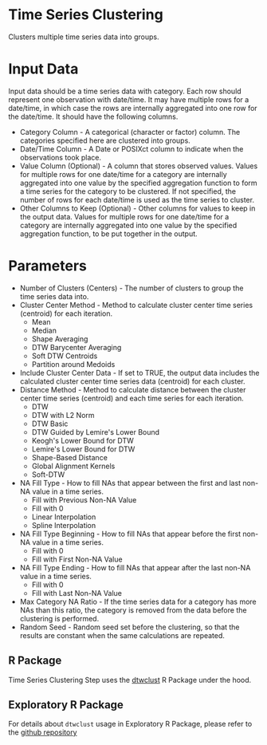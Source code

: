 # Time Series Clustering

Clusters multiple time series data into groups.

# Input Data

Input data should be a time series data with category. Each row should represent one observation with date/time. It may have multiple rows for a date/time, in which case the rows are internally aggregated into one row for the date/time. It should have the following columns.

  * Category Column - A categorical (character or factor) column. The categories specified here are clustered into groups.
  * Date/Time Column - A Date or POSIXct column to indicate when the observations took place.
  * Value Column (Optional) - A column that stores observed values. Values for multiple rows for one date/time for a category are internally aggregated into one value by the specified aggregation function to form a time series for the category to be clustered. If not specified, the number of rows for each date/time is used as the time series to cluster.
  * Other Columns to Keep (Optional) - Other columns for values to keep in the output data. Values for multiple rows for one date/time for a category are internally aggregated into one value by the specified aggregation function, to be put together in the output.

# Parameters

  * Number of Clusters (Centers) - The number of clusters to group the time series data into.
  * Cluster Center Method - Method to calculate cluster center time series (centroid) for each iteration.
    * Mean
    * Median
    * Shape Averaging
    * DTW Barycenter Averaging
    * Soft DTW Centroids
    * Partition around Medoids
  * Include Cluster Center Data - If set to TRUE, the output data includes the calculated cluster center time series data (centroid) for each cluster.
  * Distance Method - Method to calculate distance between the cluster center time series (centroid) and each time series for each iteration.
    * DTW
    * DTW with L2 Norm
    * DTW Basic
    * DTW Guided by Lemire's Lower Bound
    * Keogh's Lower Bound for DTW
    * Lemire's Lower Bound for DTW
    * Shape-Based Distance
    * Global Alignment Kernels
    * Soft-DTW
  * NA Fill Type - How to fill NAs that appear between the first and last non-NA value in a time series.
    * Fill with Previous Non-NA Value
    * Fill with 0
    * Linear Interpolation
    * Spline Interpolation
  * NA Fill Type Beginning - How to fill NAs that appear before the first non-NA value in a time series.
    * Fill with 0
    * Fill with First Non-NA Value
  * NA Fill Type Ending - How to fill NAs that appear after the last non-NA value in a time series.
    * Fill with 0
    * Fill with Last Non-NA Value
  * Max Category NA Ratio - If the time series data for a category has more NAs than this ratio, the category is removed from the data before the clustering is performed.
  * Random Seed - Random seed set before the clustering, so that the results are constant when the same calculations are repeated.

## R Package

Time Series Clustering Step uses the [dtwclust](https://cran.r-project.org/web/packages/dtwclust/index.html) R Package under the hood.

## Exploratory R Package

For details about `dtwclust` usage in Exploratory R Package, please refer to the [github repository](https://github.com/exploratory-io/exploratory_func/blob/master/R/ts_cluster.R)
